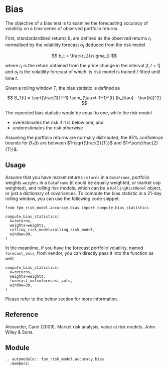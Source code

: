 # Bias

The objective of a bias test is to examine the forecasting accuracy
of volatility on a time series of observed portfolio returns.

First, standardardized returns $b_t$ are defined as the observed
returns $r_t$ normalised by the volatility forecast $\sigma_t$ deduced
from the risk model

$$
b_t = \frac{r_t}{\sigma_t}
$$

where $r_t$ is the return obtained from the price change in the interval
$[t, t+1]$ and $\sigma_t$ is the volatility forecast of which its risk
model is trained / fitted until time $t$.

Given a rolling window $T$, the bias statistic is defined as

$$
B_T(t) = \sqrt{\frac{1}{T-1} \sum_{\tau=t-T+1}^{t} (b_{\tau} - \bar{b})^2}
$$

The expected bias statistic would be equal to one, while the risk model

- overestimates the risk if it is below one, and
- underestimates the risk otherwise

Assuming the portfolio returns are normally distributed, the 95% confidence
bounds for $B_T(t)$ are between $1-\sqrt{\frac{2}{T}}$ and
$1+\sqrt{\frac{2}{T}}$.

## Usage

Assume that you have market returns `returns` in a `DataFrame`, portfolio
weights `weights` in a `DataFrame` (it could be equally weighted, or market
cap weighted), and rolling risk models, which can be a `RollingRiskModel`
object, or just a dictionary of covariances. To compute the bias statistic
in a 21-day rolling window, you can use the following code snippet.

```
from fpm_risk_model.accuracy.bias import compute_bias_statistics

compute_bias_statistics(
  X=returns,
  weights=weights,
  rolling_risk_model=rolling_risk_model,
  window=30,
)
```

In the meantime, if you have the forecast portfolio volatility, named
`forecast_vols`, from vendor, you can directly pass it into the function
as well.

```
compute_bias_statistics(
  X=returns,
  weights=weights,
  forecast_vols=forecast_vols,
  window=30,
)
```

Please refer to the below section for more information.

## Reference

Alexander, Carol (2009). Market risk analysis, value at risk models. John Wiley & Sons.

## Module

```{eval-rst}
.. automodule:: fpm_risk_model.accuracy.bias
  :members:
```
